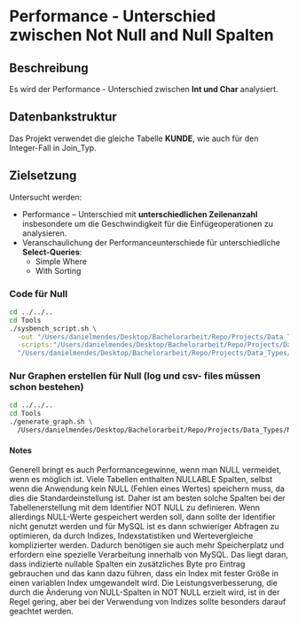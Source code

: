 # Performance - Unterschied zwischen Not Null and Null Spalten

## Beschreibung

Es wird der Performance - Unterschied zwischen **Int und Char** analysiert.

## Datenbankstruktur

Das Projekt verwendet die gleiche Tabelle **KUNDE**, wie auch für den Integer-Fall in Join_Typ.

## Zielsetzung
Untersucht werden:
- Performance – Unterschied mit **unterschiedlichen Zeilenanzahl** insbesondere um die Geschwindigkeit für die Einfügeoperationen zu analysieren.
- Veranschaulichung der Performanceunterschiede für unterschiedliche **Select-Queries**:
  - Simple Where
  - With Sorting

### Code für Null
```bash
cd ../../..
cd Tools
./sysbench_script.sh \
  -out "/Users/danielmendes/Desktop/Bachelorarbeit/Repo/Projects/Data_Types/Null/Output" \
  -scripts:"/Users/danielmendes/Desktop/Bachelorarbeit/Repo/Projects/Data_Types/Null/Scripts/with_null" \
  "/Users/danielmendes/Desktop/Bachelorarbeit/Repo/Projects/Data_Types/Null/Scripts/not_null"
```
### Nur Graphen erstellen für Null (log und csv- files müssen schon bestehen)
```bash
cd ../../..
cd Tools
./generate_graph.sh \
  /Users/danielmendes/Desktop/Bachelorarbeit/Repo/Projects/Data_Types/Null/Output
```

#### Notes
Generell bringt es auch Performancegewinne, wenn man NULL vermeidet, wenn es möglich ist.
Viele Tabellen enthalten NULLABLE Spalten, selbst wenn die Anwendung kein NULL (Fehlen eines Wertes) speichern muss, da dies die Standardeinstellung ist.
Daher ist am besten solche Spalten bei der Tabellenerstellung mit dem Identifier NOT NULL zu definieren.
Wenn allerdings NULL-Werte gespeichert werden soll, dann sollte der Identifier nicht genutzt werden und für MySQL ist es dann schwieriger Abfragen zu optimieren, da durch Indizes, Indexstatistiken und Wertevergleiche komplizierter werden.
Dadurch benötigen sie auch mehr Speicherplatz und erfordern eine spezielle Verarbeitung innerhalb von MySQL.
Das liegt daran, dass indizierte nullable Spalten ein zusätzliches Byte pro Eintrag gebrauchen und das kann dazu führen, dass ein Index mit fester Größe in einen variablen Index umgewandelt wird.
Die Leistungsverbesserung, die durch die Änderung von NULL-Spalten in NOT NULL erzielt wird, ist in der Regel gering, aber bei der Verwendung von Indizes sollte besonders darauf geachtet werden.